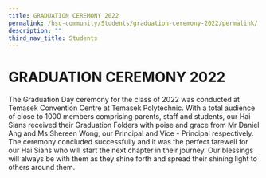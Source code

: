 ```yaml
---
title: GRADUATION CEREMONY 2022
permalink: /hsc-community/Students/graduation-ceremony-2022/permalink/
description: ""
third_nav_title: Students
---
```

GRADUATION CEREMONY 2022
========================

The Graduation Day ceremony for the class of 2022 was conducted at Temasek Convention Centre at Temasek Polytechnic. With a total audience of close to 1000 members comprising parents, staff and students, our Hai Sians received their Graduation Folders with poise and grace from Mr Daniel Ang and Ms Shereen Wong, our Principal and Vice - Principal respectively. The ceremony concluded successfully and it was the perfect farewell for our Hai Sians who will start the next chapter in their journey. Our blessings will always be with them as they shine forth and spread their shining light to others around them.

